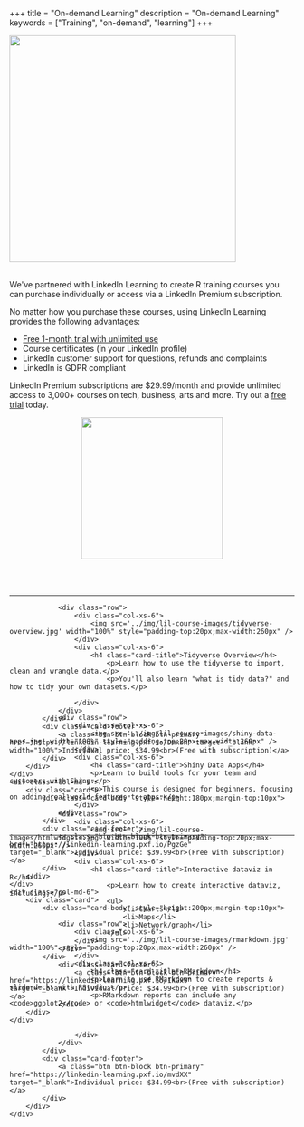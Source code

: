 +++
title = "On-demand Learning"
description = "On-demand Learning"
keywords = ["Training", "on-demand", "learning"]
+++

<!--html_preserve-->



<div class="row">
    
<div class="col-md-8">

<img src="../img/linked-learning-with-lynda_logo.png" width="400px"></img>
<br>
<br>
<p>We've partnered with LinkedIn Learning to create R training courses you can purchase individually or access via a LinkedIn Premium subscription.</p>

<p>No matter how you purchase these courses, using LinkedIn Learning provides the following advantages:</p>

<ul>
    <li><a href="//linkedin-learning.pxf.io/c/1792297/621145/8005">Free 1-month trial with unlimited use</a></li>
    <li>Course certificates (in your LinkedIn profile)</li>
    <li>LinkedIn customer support for questions, refunds and complaints</li>
    <li>LinkedIn is GDPR compliant</li>
</ul>

<p>LinkedIn Premium subscriptions are $29.99/month and provide unlimited access to 3,000+ courses on tech, business, arts and more. Try out a <a href="//linkedin-learning.pxf.io/c/1792297/621145/8005">free trial</a> today.</p>

    
</div>

<div class="col-md-4 hidden-xs hidden-sm">
<div class="first-page-title" style="height:300px!important;">
<div class="card-body v-center">
<center>
<a href="//linkedin-learning.pxf.io/c/1792297/621145/8005"><img src="//a.impactradius-go.com/display-ad/8005-621145" border="0" alt="" width="250" height="250"/></a><img height="0" width="0" src="//linkedin-learning.pxf.io/i/1792297/621145/8005" style="position:absolute;visibility:hidden;" border="0" />
</center>
</div>
</div>
</div>

</div>

<hr>



<div class="row">
    <div class="col-md-6">
        <div class="card">
            <div class="card-body" style="height:180px;margin-top:10px">

                <div class="row">
                    <div class="col-xs-6">
                        <img src='../img/lil-course-images/tidyverse-overview.jpg' width="100%" style="padding-top:20px;max-width:260px" />
                    </div>
                    <div class="col-xs-6">
                        <h4 class="card-title">Tidyverse Overview</h4>
                            <p>Learn how to use the tidyverse to import, clean and wrangle data.</p>
                            <p>You'll also learn "what is tidy data?" and how to tidy your own datasets.</p>

                    </div>
                </div>
            </div>
            <div class="card-footer"">
                <a class="btn btn-block btn-primary" href="https://linkedin-learning.pxf.io/Dmxbn" target="_blank" width="100%">Individual price: $34.99<br>(Free with subscription)</a>
            </div>
        </div>
    </div>
    <div class="col-md-6">
        <div class="card">
            <div class="card-body" style="height:180px;margin-top:10px">

                <div class="row">
                    <div class="col-xs-6">
                        <img src='../img/lil-course-images/htmlwidgets.jpg' width="100%" style="padding-top:20px;max-width:260px" />
                    </div>
                    <div class="col-xs-6">
                        <h4 class="card-title">Interactive dataviz in R</h4>
                            <p>Learn how to create interactive dataviz, including;</p>
                            <ul>
                                <li>Charts</li>
                                <li>Maps</li>
                                <li>Network/graph</li>
                            </ul>
                    </div>
                </div>
            </div>
                <div class="card-footer">
                    <a class="btn btn-block btn-primary" href="https://linkedin-learning.pxf.io/1kGx9" target="_blank">Individual price: $34.99<br>(Free with subscription)</a>
                </div>
        </div>
    </div>


</div>


<div class="row">
    <div class="col-md-6">
        <div class="card">
            <div class="card-body" style="height:200px;margin-top:10px">

                <div class="row">
                    <div class="col-xs-6">
                        <img src='../img/lil-course-images/shiny-data-apps.jpg' width="100%" style="padding-top:20px;max-width:260px" />
                    </div>
                    <div class="col-xs-6">
                        <h4 class="card-title">Shiny Data Apps</h4>
                        <p>Learn to build tools for your team and customers with Shiny.</p>
                        <p>This course is designed for beginners, focusing on adding real-world features to apps.</p>
                    </div>
                </div>
            </div>
            <div class="card-footer">
                <a class="btn btn-block btn-primary" href="https://linkedin-learning.pxf.io/PgzGe" target="_blank">Individual price: $39.99<br>(Free with subscription)</a>
            </div>
        </div>
    </div>
    <div class="col-md-6">
        <div class="card">
            <div class="card-body" style="height:200px;margin-top:10px">

                <div class="row">
                    <div class="col-xs-6">
                        <img src='../img/lil-course-images/rmarkdown.jpg' width="100%" style="padding-top:20px;max-width:260px" />
                    </div>
                    <div class="col-xs-6">
                        <h4 class="card-title">RMarkdown</h4>
                        <p>Learn to use RMarkdown to create reports & slide decks with RStudio.</p>
                        <p>RMarkdown reports can include any <code>ggplot2</code> or <code>htmlwidget</code> dataviz.</p>



                    </div>
                </div>
            </div>
            <div class="card-footer">
                <a class="btn btn-block btn-primary" href="https://linkedin-learning.pxf.io/mvdXX" target="_blank">Individual price: $34.99<br>(Free with subscription)</a>
            </div>
        </div>
    </div>


</div>

<hr>

</div>
</div>

<!--/html_preserve-->
